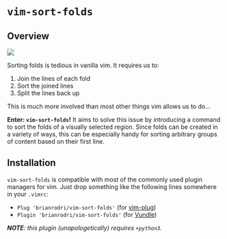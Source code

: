 # `vim-sort-folds`

## Overview

![](https://raw.github.com/obreitwi/vim-sort-folds/master/doc/demo.gif)

Sorting folds is tedious in vanilla vim. It requires us to:
 1. Join the lines of each fold
 2. Sort the joined lines
 3. Split the lines back up

This is much more involved than most other things vim allows us to do...

**Enter: `vim-sort-folds`!** It aims to solve this issue by introducing a command to sort the folds of a visually selected region. Since folds can be created in a variety of ways, this can be especially handy for sorting arbitrary groups of content based on their first line.


## Installation

`vim-sort-folds` is compatible with most of the commonly used plugin managers for vim. Just drop something like the following lines somewhere in your `.vimrc`:

 - `Plug 'brianrodri/vim-sort-folds'` (for [vim-plug](https://github.com/junegunn/vim-plug))
 - `Plugin 'brianrodri/vim-sort-folds'` (for [Vundle](https://github.com/VundleVim/Vundle.vim))

_**NOTE**: this plugin (unapologetically) requires `+python3`._
